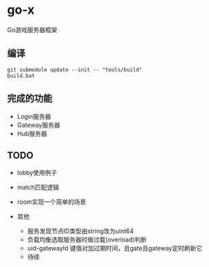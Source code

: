 # go-x

Go游戏服务器框架

## 编译

```dos
git submodule update --init -- "tools/build"
build.bat
```

## 完成的功能

- Login服务器
- Gateway服务器
- Hub服务器

## TODO

- lobby使用例子

- match匹配逻辑

- room实现一个简单的场景

- 其他

  - 服务发现节点ID类型由string改为uint64
  - 负载均衡选取服务器时做过载(overload)判断
  - uid-gatewayId 键值对加过期时间，且gate且gateway定时刷新它
  - 待续

